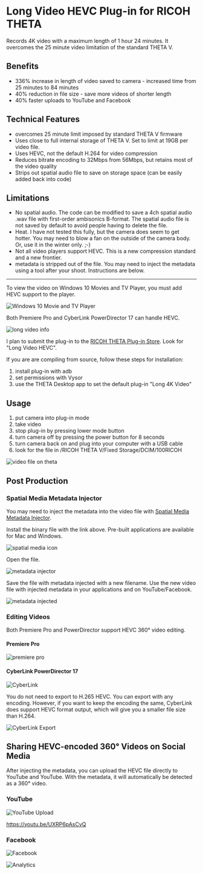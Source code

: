 # Long Video HEVC Plug-in for RICOH THETA

Records 4K video with a maximum length of 1 hour 24 minutes. 
It overcomes the 25 minute video limitation of the standard THETA V.

## Benefits

* 336% increase in length of video saved to camera - increased time from 25 minutes to 84 minutes
* 40% reduction in file size - save more videos of shorter length
* 40% faster uploads to YouTube and Facebook

## Technical Features

* overcomes 25 minute limit imposed by standard THETA V firmware
* Uses close to full internal storage of THETA V. Set to limit at 19GB per video file.
* Uses HEVC, not the default H.264 for video compression
* Reduces bitrate encoding to 32Mbps from 56Mbps, but retains most of the video quality
* Strips out spatial audio file to save on storage space (can be easily added back into code)

## Limitations

* No spatial audio. The code can be modified to save a 4ch spatial audio .wav file with first-order ambisonics B-format. 
The spatial audio file is not saved by default to avoid people having to delete the file.
* Heat. I have not tested this fully, but the camera does seem to get hotter. You may need to blow a fan on the 
outside of the camera body. Or, use it in the winter only. ;-)
* Not all video players support HEVC. This is a new compression standard and a new frontier.
* metadata is stripped out of the file. You may need to inject the metadata using a tool after your shoot. Instructions are below. 

---



To view the video on Windows 10 Movies and TV Player, you must
add HEVC support to the player.

![Windows 10 Movie and TV Player](doc/img/hevc-support.jpg)

Both Premiere Pro and CyberLink PowerDirector 17 can handle HEVC.

![long video info](doc/img/long-video-information.png)


I plan to submit the plug-in to the [RICOH THETA Plug-in Store](https://pluginstore.theta360.com/).
Look for "Long Video HEVC".

If you are are compiling from source, follow these steps for installation:

1. install plug-in with adb
2. set permissions with Vysor
3. use the THETA Desktop app to set the default plug-in "Long 4K Video"

## Usage

1. put camera into plug-in mode
2. take video
3. stop plug-in by pressing lower mode button
4. turn camera off by pressing the power button for 8 seconds
5. turn camera back on and plug into your computer with a USB cable
6. look for the file in /RICOH THETA V/Fixed Storage/DCIM/100RICOH

![video file on theta](doc/img/video-file-on-theta.png)

## Post Production

### Spatial Media Metadata Injector

You may need to inject the metadata into the video file
with [Spatial Media Metadata Injector](https://github.com/google/spatial-media/releases).

Install the binary file with the link above. Pre-built applications are available for Mac and Windows.

![spatial media icon](doc/img/spatial-media-injector.jpg)


Open the file.

![metadata injector](doc/img/metadata-injector.png)

Save the file with metadata injected with a new filename. Use the new video file
with injected metadata in your applications and on YouTube/Facebook.

![metadata injected](doc/img/meta-data-injected.jpg)

### Editing Videos

Both Premiere Pro and PowerDirector support HEVC 360° video editing.

#### Premiere Pro

![premiere pro](doc/img/premiere-pro.jpg)

#### CyberLink PowerDirector 17

![CyberLink](doc/img/cyberlink.jpg)

You do not need to export to H.265 HEVC. You can export with any encoding.
However, if you want to keep the encoding the same, CyberLink does support
HEVC format output, which will give you a smaller file size than H.264.

![CyberLink Export](doc/img/cyberlink-export.jpg)


## Sharing HEVC-encoded 360° Videos on Social Media

After injecting the metadata, you can upload the HEVC file directly to YouTube and YouTube. 
With the metadata, it will automatically be detected as a 360° video.

### YouTube

![YouTube Upload](doc/img/youtube.jpg)

https://youtu.be/UXRP6pAsCvQ

### Facebook

![Facebook](doc/img/facebook.jpg)






![Analytics](https://ga-beacon.appspot.com/UA-73311422-5/4k-long-video-plugin)

